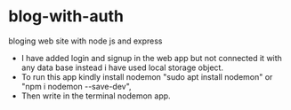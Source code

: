 # blog-with-auth
bloging web site with node js and express
* I have added login and signup in the web app but not connected it with any data base instead i have used local storage object.
* To run this app kindly install nodemon "sudo apt install nodemon" or "npm i nodemon --save-dev",
* Then write in the terminal nodemon app.
